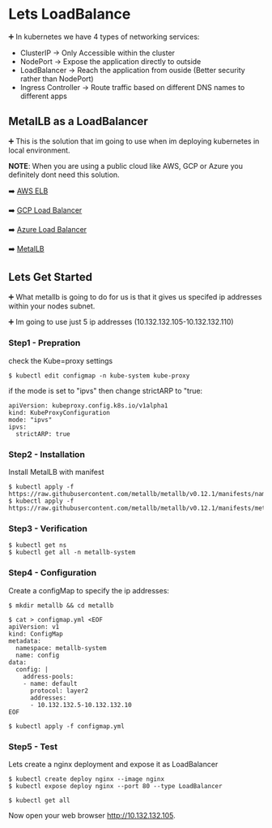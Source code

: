 # Lets LoadBalance
➕ In kubernetes we have 4 types of networking services:
- ClusterIP -> Only Accessible within the cluster
- NodePort -> Expose the application directly to outside
- LoadBalancer -> Reach the application from ouside (Better security rather than NodePort)
- Ingress Controller -> Route traffic based on different DNS names to different apps

## MetalLB as a LoadBalancer
➕ This is the solution that im going to use when im deploying kubernetes in local environment.

**NOTE**: When you are using a public cloud like AWS, GCP or Azure you definitely dont need this solution.

➡️ [AWS ELB](https://aws.amazon.com/elasticloadbalancing/)

➡️ [GCP Load Balancer](https://cloud.google.com/load-balancing)

➡️ [Azure Load Balancer](https://docs.microsoft.com/en-us/azure/load-balancer/load-balancer-overview)

➡️ [MetalLB](https://metallb.universe.tf/installation/)

## Lets Get Started

➕ What metallb is going to do for us is that it gives us specifed ip addresses within your nodes subnet.

➕ Im going to use just 5 ip addresses (10.132.132.105-10.132.132.110)

### Step1 - Prepration
check the Kube=proxy settings
```
$ kubectl edit configmap -n kube-system kube-proxy
```
if the mode is set to "ipvs" then change strictARP to "true:
```
apiVersion: kubeproxy.config.k8s.io/v1alpha1
kind: KubeProxyConfiguration
mode: "ipvs"
ipvs:
  strictARP: true
```

### Step2 - Installation
Install MetalLB with manifest

```
$ kubectl apply -f https://raw.githubusercontent.com/metallb/metallb/v0.12.1/manifests/namespace.yaml
$ kubectl apply -f https://raw.githubusercontent.com/metallb/metallb/v0.12.1/manifests/metallb.yaml
```

### Step3 - Verification

```
$ kubectl get ns
$ kubectl get all -n metallb-system
```

### Step4 - Configuration
Create a configMap to specify the ip addresses:

```
$ mkdir metallb && cd metallb

$ cat > configmap.yml <EOF
apiVersion: v1
kind: ConfigMap
metadata:
  namespace: metallb-system
  name: config
data:
  config: |
    address-pools:
    - name: default
      protocol: layer2
      addresses:
      - 10.132.132.5-10.132.132.10
EOF

$ kubectl apply -f configmap.yml
```
### Step5 - Test
Lets create a nginx deployment and expose it as LoadBalancer

```
$ kubectl create deploy nginx --image nginx
$ kubectl expose deploy nginx --port 80 --type LoadBalancer

$ kubectl get all
```
Now open your web browser http://10.132.132.105.
